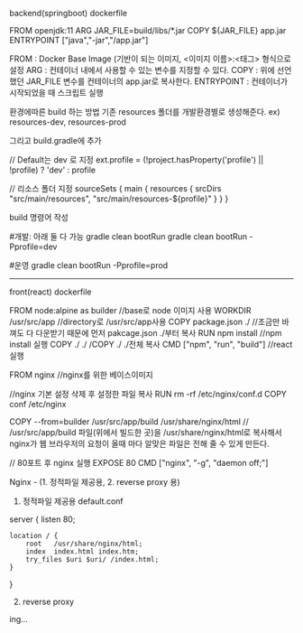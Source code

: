 backend(springboot) dockerfile

FROM openjdk:11
ARG JAR_FILE=build/libs/*.jar
COPY ${JAR_FILE} app.jar
ENTRYPOINT ["java","-jar","/app.jar"]

FROM : Docker Base Image (기반이 되는 이미지, <이미지 이름>:<태그> 형식으로 설정
ARG : 컨테이너 내에서 사용할 수 있는 변수를 지정할 수 있다.
COPY : 위에 선언했던 JAR_FILE 변수를 컨테이너의 app.jar로 복사한다.
ENTRYPOINT : 컨테이너가 시작되었을 때 스크립트 실행

환경에따른 build 하는 방법
기존 resources 폴더를 개발환경별로 생성해준다.
ex) resources-dev, resources-prod

그리고 build.gradle에 추가

// Default는 dev 로 지정
ext.profile = (!project.hasProperty('profile') || !profile) ? 'dev' : profile

// 리소스 폴더 지정
sourceSets {
	main {
		resources {
			srcDirs "src/main/resources", "src/main/resources-${profile}"
		}
	}
}

build 명령어 작성

#개발: 아래 둘 다 가능
gradle clean bootRun
gradle clean bootRun -Pprofile=dev

#운영
gradle clean bootRun -Pprofile=prod

---

front(react) dockerfile

FROM node:alpine as builder	//base로 node 이미지 사용
WORKDIR /usr/src/app	//directory로 /usr/src/app사용
COPY package.json ./	//조금만 바껴도 다 다운받기 때문에 먼저 pakcage.json ./부터 복사
RUN npm install		//npm install 실행
COPY ./ ./			/COPY ./ ./전체 복사
CMD ["npm", "run", "build"]	//react 실행

FROM nginx		//nginx를 위한 베이스이미지

//nginx 기본 설정 삭제 후 설정한 파일 복사
RUN rm -rf /etc/nginx/conf.d
COPY conf /etc/nginx

COPY --from=builder /usr/src/app/build /usr/share/nginx/html	// /usr/src/app/build 파일(위에서 빌드한 곳)을 /usr/share/nginx/html로 복사해서 nginx가 웹 브라우저의 요청이 올때 마다 알맞은 파일은 전해 줄 수 있게 만든다.

// 80포트 후 nginx 실행
EXPOSE 80
CMD ["nginx", "-g", "daemon off;"]

Nginx - (1. 정적파일 제공용, 2. reverse proxy 용)

1. 정적파일 제공용
default.conf

server {
    listen 80;

    location / {
        root   /usr/share/nginx/html;
        index  index.html index.htm;
        try_files $uri $uri/ /index.html;
    }
}

2. reverse proxy

ing...